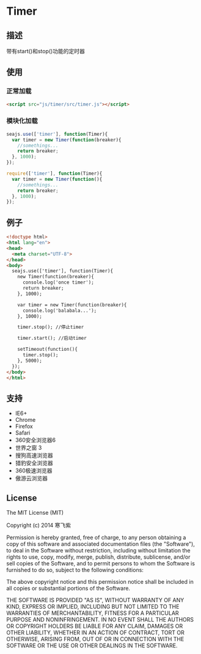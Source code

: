 Timer
=====

## 描述
带有start()和stop()功能的定时器

## 使用

### 正常加载
```html
<script src="js/timer/src/timer.js"></script>
```

### 模块化加载
```javascript
seajs.use(['timer'], function(Timer){
  var timer = new Timer(function(breaker){
    //somethings...
    return breaker;
  }, 1000);
});

require(['timer'], function(Timer){
  var timer = new Timer(function(){
    //somethings...
    return breaker;
  }, 1000);
});
```

## 例子

```html
<!doctype html>
<html lang="en">
<head>
  <meta charset="UTF-8">
</head>
<body>
  seajs.use(['timer'], function(Timer){
    new Timer(function(breaker){
      console.log('once timer');
      return breaker;
    }, 1000);

    var timer = new Timer(function(breaker){
      console.log('balabala...');
    }, 1000);

    timer.stop(); //停止timer

    timer.start(); //启动timer

    setTimeout(function(){
      timer.stop();
    }, 5000);
  });
</body>
</html>
```

## 支持

 - IE6+
 - Chrome
 - Firefox
 - Safari
 - 360安全浏览器6
 - 世界之窗 3
 - 搜狗高速浏览器
 - 猎豹安全浏览器
 - 360极速浏览器
 - 傲游云浏览器

## License

The MIT License (MIT)

Copyright (c) 2014 寒飞紫

Permission is hereby granted, free of charge, to any person obtaining a copy
of this software and associated documentation files (the "Software"), to deal
in the Software without restriction, including without limitation the rights
to use, copy, modify, merge, publish, distribute, sublicense, and/or sell
copies of the Software, and to permit persons to whom the Software is
furnished to do so, subject to the following conditions:

The above copyright notice and this permission notice shall be included in all
copies or substantial portions of the Software.

THE SOFTWARE IS PROVIDED "AS IS", WITHOUT WARRANTY OF ANY KIND, EXPRESS OR
IMPLIED, INCLUDING BUT NOT LIMITED TO THE WARRANTIES OF MERCHANTABILITY,
FITNESS FOR A PARTICULAR PURPOSE AND NONINFRINGEMENT. IN NO EVENT SHALL THE
AUTHORS OR COPYRIGHT HOLDERS BE LIABLE FOR ANY CLAIM, DAMAGES OR OTHER
LIABILITY, WHETHER IN AN ACTION OF CONTRACT, TORT OR OTHERWISE, ARISING FROM,
OUT OF OR IN CONNECTION WITH THE SOFTWARE OR THE USE OR OTHER DEALINGS IN THE
SOFTWARE.